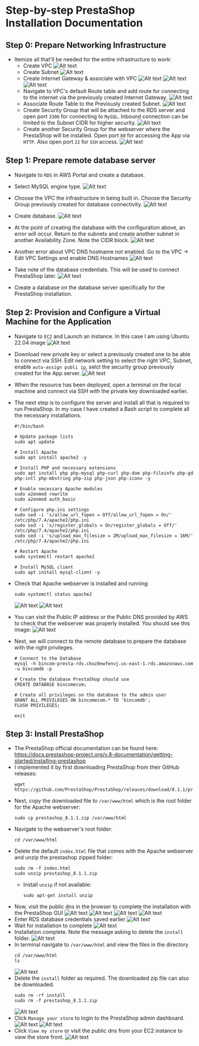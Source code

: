 # Step-by-step PrestaShop Installation Documentation

## Step 0: Prepare Networking Infrastructure 
- Itemize all that'll be needed for the entire infrastructure to work:
  - Create VPC
    ![Alt text](./awsimgs/image.png)
  - Create Subnet
    ![Alt text](./awsimgs/image-2.png)
  - Create Internet Gateway & associate with VPC
    ![Alt text](./awsimgs/image22233.png)
    ![Alt text](./awsimgs/image-1111.png)
    ![Alt text](./awsimgs/image-2222.png)
  - Navigate to VPC's default Route table and add route for connecting to the internet via the previously created Internet Gateway.
    ![Alt text](./awsimgs/rtb1image.png)
  - Associate Route Table to the Previously created Subnet. 
    ![Alt text](./awsimgs/rtb-sbntimage.png)
  - Create Security Group that will be attached to the RDS server and open port `3306` for connecting to `MySQL`. Inbound connection can be limited to the Subnet CIDR for higher security.
    ![Alt text](./awsimgs/rds-sg-image.png)
  - Create another Security Group for the webserver where the PrestaShop will be installed. Open port `80` for accessing the App via `HTTP`. Also open port `22` for `SSH` access.
    ![Alt text](./awsimgs/app-sg-image.png)


## Step 1: Prepare remote database server 
- Navigate to `RDS` in AWS Portal and create a database.
- Select MySQL engine type.
  ![Alt text](./awsimgs/rds1image.png)
- Choose the VPC the infrastructure in being built in. Choose the Security Group previously created for database connectivity.
  ![Alt text](./awsimgs/rds2image-1.png)
- Create database.
  ![Alt text](./awsimgs/rds3image-2.png)
- At the point of creating the database with the configuration above, an error will occur. Return to the subnets and create another subnet in another Availability Zone. Note the CIDR block.
  ![Alt text](./awsimgs/add-subnet-image.png)
- Another error about VPC DNS hostname not enabled. Go to the VPC -> Edit VPC Settings and enable DNS Hostnames
  ![Alt text](./awsimgs/dns-hostnames-image-1.png)

- Take note of the database credentials. This will be used to connect PrestaShop later.
  ![Alt text](./awsimgs/dbcredimage.png)

- Create a database on the database server specifically for the PrestaShop installation.


## Step 2: Provision and Configure a Virtual Machine for the Application
- Navigate to `EC2` and Launch an instance. In this case I am using Ubuntu 22.04 image
  ![Alt text](./awsimgs/ec21image.png)

- Download new private key or select a previously created one to be able to connect via SSH. Edit network setting to select the right VPC, Subnet, enable `auto-assign publi ip`, selct the security group previously created for the App server.
  ![Alt text](./awsimgs/ec22image.png)

- When the resource has been deployed, open a terminal on the local machine and connect via SSH with the private key downloaded earlier.

- The next step is to configure the server and install all that is required to run PrestaShop. In my case I have created a Bash script to complete all the necessary installations.
  ```
  #!/bin/bash

  # Update package lists
  sudo apt update

  # Install Apache
  sudo apt install apache2 -y

  # Install PHP and necessary extensions
  sudo apt install php php-mysql php-curl php-dom php-fileinfo php-gd php-intl php-mbstring php-zip php-json php-iconv -y

  # Enable necessary Apache modules
  sudo a2enmod rewrite
  sudo a2enmod auth_basic

  # Configure php.ini settings
  sudo sed -i 's/allow_url_fopen = Off/allow_url_fopen = On/' /etc/php/7.4/apache2/php.ini
  sudo sed -i 's/register_globals = On/register_globals = Off/' /etc/php/7.4/apache2/php.ini
  sudo sed -i 's/upload_max_filesize = 2M/upload_max_filesize = 16M/' /etc/php/7.4/apache2/php.ini

  # Restart Apache
  sudo systemctl restart apache2

  # Install MySQL client
  sudo apt install mysql-client -y

  ```
- Check that Apache webserver is installed and running:
  ```
  sudo systemctl status apache2
  ```
  ![Alt text](./awsimgs/scriptrunimage.png)
  ![Alt text](./awsimgs/setup-run.gif)
- You can visit the Public IP address or the Public DNS provided by AWS to check that the webserver was properly installed. You should see this image:
  ![Alt text](./awsimgs/a2worksimage.png)
- Next, we will connect to the remote database to prepare the database with the right privileges.
  ```
  # Connect to the Database
  mysql -h bincom-presta-rds.ckoz8ewfenvj.us-east-1.rds.amazonaws.com -u bincomdb -p

  # Create the database PrestaShop should use
  CREATE DATABASE bincomecom;

  # Create all privileges on the database to the admin user
  GRANT ALL PRIVILEGES ON bincomecom.* TO 'bincomdb';
  FLUSH PRIVILEGES;

  exit
  ```



## Step 3: Install PrestaShop
- The PrestaShop official documentation can be found here: https://docs.prestashop-project.org/v.8-documentation/getting-started/installing-prestashop
- I implemented it by first downloading PrestaShop from their GitHub releases:
  ```
  wget https://github.com/PrestaShop/PrestaShop/releases/download/8.1.1/prestashop_8.1.1.zip
  ```
- Next, copy the downloaded file to `/var/www/html` which is the root folder for the Apache webserver:
  ```
  sudo cp prestashop_8.1.1.zip /var/www/html
  ```
- Navigate to the webserver's root folder:
  ```
  cd /var/www/html
  ```
- Delete the default `index.html` file that comes with the Apache webserver and unzip the prestashop zipped folder:
  ```
  sudo rm -f index.html
  sudo unzip prestashop_8.1.1.zip
  ```
  - Install `unzip` if not available:
    ```
    sudo apt-get install unzip
    ```
- Now, visit the public dns in the browser to complete the installation with the PrestaShop GUI
  ![Alt text](./awsimgs/presta1image.png)
  ![Alt text](./awsimgs/presta2image.png)
  ![Alt text](./awsimgs/presta3image.png)
  ![Alt text](./awsimgs/presta4image.png)
- Enter RDS database credentials saved earlier
  ![Alt text](./awsimgs/presta5image.png)
- Wait for installation to complete
  ![Alt text](./awsimgs/presta6image.png)
- Installation complete. Note the message asking to delete the `install` folder.
  ![Alt text](./awsimgs/presta7image.png)
- In terminal navigate to `/var/www/html` and view the files in the directory
  ```
  cd /var/www/html
  ls
  ```
  ![Alt text](./awsimgs/prestafilesimage.png)
- Delete the `install` folder as required. The downloaded zip file can also be downloaded.
  ```
  sudo rm -rf install
  sudo rm -f prestashop_8.1.1.zip
  ```
  ![Alt text](./awsimgs/prestafiles2image.png)
- Click `Manage your store` to login to the PrestaShop admin dashboard.
  ![Alt text](./awsimgs/prestaloginimage.png)
  ![Alt text](./awsimgs/prestadashboardimage.png)
- Click `View my store` or visit the public dns from your EC2 instance to view the store front.
  ![Alt text](./awsimgs/prestafront.gif)